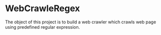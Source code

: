 # WebCrawleRegex
The object of this project is to build a web crawler which crawls web page using predefined regular expression.
